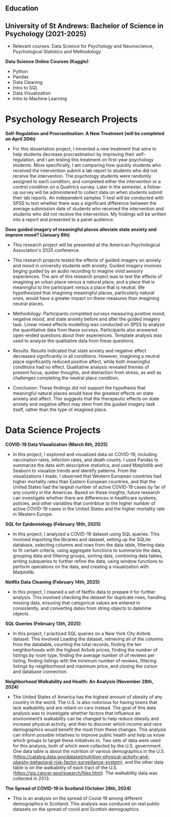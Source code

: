 ## Education 

## University of St Andrews: Bachelor of Science in Psychology (2021-2025)

* Relevant courses: Data Science for Psychology and Neuroscience, Psychological Statistics and Methodology

**Data Science Online Courses (Kaggle):** 

* Python
* Pandas
* Data Cleaning
* Intro to SQL
* Data Visualization
* Intro to Machine Learning

# Psychology Research Projects 

**Self-Regulation and Procrastination: A New Treatment (will be completed on April 30th)**

* For this dissertation project, I intvented a new treatment that aims to help students decrease procrastination by improving their self-regulation, and I am testing this treatment on first-year psychology students. More specifically, I am comparing how quickly students who received the intervention submit a lab report to students who did not receive the intervention. The psychology students were randomly assigned to each condition, and completed either the intervention or a control condition on a Qualtrics survey. Later in the semester, a follow-up survey will be administered to collect data on when students submit their lab reports. An independent samples T-test will be conducted with SPSS to test whether there was a significant difference between the average submission date of students who received the intervention and students who did not receive the intervention. My findings will be written into a report and presented to a panel audience.


**Does guided imagery of meaningful places alleviate state anxiety and improve mood? (January 8th)**  

* This research project will be presented at the American Psychological Association's 2025 conference. 

* This research projects tested the effects of guided imagery on anxiety and mood in university students with anxiety. Guided imagery involves beging guided by an audio recording to imagine vivid sensory experiences. The aim of this research project was to test the effects of imagining an urban place versus a natural place, and a place that is meaningful to the participant versus a place that is neutral. We hypothesized that imagining meaningful places, particularly natural ones, would have a greater impact on these measures than imagining neutral places.

* Methodology: Participants completed surveys measuring positive mood, negative mood, and state anxiety before and after the guided imagery task. Linear mixed effects modelling was conducted on SPSS to analyze the quantitative data from these surveys. Participants also answered open-ended questions about their experiences. Template analysis was used to analyze the qualitative data from these questions.

* Results: Results indicated that state anxiety and negative affect decreased significantly in all conditions. However, imagining a neutral place significantly reduced positive affect, while both meaningful conditions had no effect. Qualitative analysis revealed themes of present focus, quieter thoughts, and distraction from stress, as well as challenges completing the neutral place condition.

* Conclusion: These findings did not support the hypothesis that meaningful natural places would have the greatest effects on state anxiety and affect. This suggests that the therapeutic effects on state anxiety and negative affect may stem from the guided imagery task itself, rather than the type of imagined place.

  

# Data Science Projects 

**COVID-19 Data Visualization (March 6th, 2025)**  

* In this project, I explored and visualized data on COVID-19, including vaccination rates, infection rates, and death counts. I used Pandas to summarize the data with descriptive statistics, and used Matplotlib and Seaborn to visualize trends and identify patterns. From the visualizations I made, I observed that Western European countries had higher mortality rates than Eastern European countries, and that the United States had the largest number of active COVID-19 cases by far of any country in the Americas. Based on these insights, future research can investigate whether there are differences in healthcare systems, policies, and other variables that contribtue to the higher number of active COVID-19 cases in the United States and the higher mortality rate in Western Europe. 

**SQL for Epidemiology (February 18th, 2025)**

* In this project, I analyzed a COVID-19 dataset using SQL queries. This involved importing the libraries and dataset, setting up the SQLite database, selecting columns and rows from the data table, filtering data to fit certain criteria, using aggregate functions to summarize the data, grouping data and filtering groups, sorting data, combining data tables, writing subqueries to further refine the data, using window functions to perform operations on the data, and creating a visualization with Matplotlib. 

**Netflix Data Cleaning (February 14th, 2025)** 

* In this project, I cleaned a set of Netflix data to prepare it for further analysis. This involved checking the dataset for duplicate rows, handling missing data, ensuring that categorical values are entered in consistently, and converting dates from string objects to datetime objects. 
  
**SQL Queries (February 13th, 2025)**  

* In this project, I practiced SQL queries on a New York City Airbnb dataset. This involved Loading the dataset, retrieving all of the columns from the datatable, counting the total records, finding the ten neighborhoods with the highest Airbnb prices, finding the number of listings by room type, finding the average number of of reviews per listing, finding listings with the minimum number of reviews, filtering listings by neighborhood and maximum price, and closing the cursor and database connection. 

**Neighborhood Walkability and Health: An Analysis (November 28th, 2024)**  

* The United States of America has the highest amount of obesity of any country in the world. The U.S. is also notorious for having towns that lack walkability and are reliant on cars instead. The goal of this data analysis was to investigate whether factors that influence an environment’s walkability can be changed to help reduce obesity and increase physical activity, and then to discover which income and race demographics would benefit the most from these changes. This analysis can inform possible intiatives to improve public health and help us know which groups to target these initiatives to. Two sets of data were used for this analysis, both of which were collected by the U.S. government. One data table is about the nutrition of various demographics in the U.S. (https://catalog.data.gov/dataset/nutrition-physical-activity-and-obesity-behavioral-risk-factor-surveillance-system), and the other data table is on the walkability of each tract of the U.S. (https://gis.cancer.gov/research/files.html). The walkability data was collected in 2013.

**The Spread of COVID-19 in Scotland (October 28th, 2024)** 

* This is an analysis on the spread of Covid-19 among different demographics in Scotland. This analysis was conduced on real public datasets on the spread of covid and Scottish demographics. 



